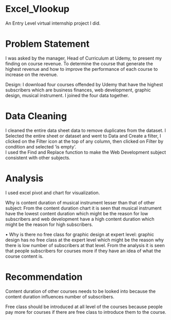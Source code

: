 # Excel_Vlookup
An Entry Level virtual internship project I did.

# Problem Statement
I was asked by the manager, Head of Curriculum at Udemy, to present my finding on course revenue. To determine the course that generate the highest revenue and how to improve the performance of each course to increase on the revenue.  

Design: I download four courses offended by Udemy that have the highest subscribers which are business finances, web development, graphic design, musical instrument. I joined the four data together.

# Data Cleaning

I cleaned the entire data sheet data to remove duplicates from the dataset. 
I Selected the entire sheet or dataset and went to Data and Create a filter,
I clicked on the Filter icon at the top of any column, then clicked on Filter by condition and selected ‘is empty’.  
I used the Find and Replace function to make the Web Development subject consistent with other subjects. 

# Analysis
I used excel pivot and chart for visualization.  

Why is content duration of musical instrument lesser than that of other subject: From the content duration chart it is seen that musical instrument have the lowest content duration which might be the reason for low subscribers and web development have a high content duration which might be the reason for high subscribers. 
 
• Why is there no free class for graphic design at expert level: graphic design has no free class at the expert level which might be the reason why there is low number of subscribers at that level. From the analysis it is seen that people subscribers for courses more if they have an idea of what the course content is. 
 
 
#  Recommendation
 
 Content duration of other courses needs to be looked into because the content duration influences number of subscribers. 

Free class should be introduced at all level of the courses because people pay more for courses if there are free class to introduce them to the course. 
 
